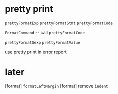 # pretty print

`prettyFormatExp`
`prettyFormatStmt`
`prettyFormatCode`

`FormatCommand` -- call `prettyFormatCode`

`prettyFormatSexp`
`prettyFormatValue`

use pretty print in error report

# later

[format] `formatLeftMargin`
[format] remove `indent`
